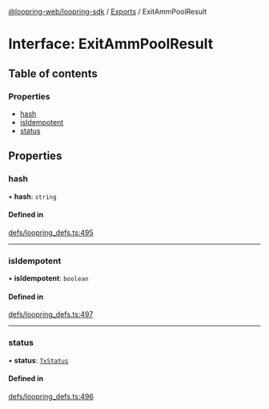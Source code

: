[@loopring-web/loopring-sdk](../README.md) / [Exports](../modules.md) / ExitAmmPoolResult

# Interface: ExitAmmPoolResult

## Table of contents

### Properties

- [hash](ExitAmmPoolResult.md#hash)
- [isIdempotent](ExitAmmPoolResult.md#isidempotent)
- [status](ExitAmmPoolResult.md#status)

## Properties

### hash

• **hash**: `string`

#### Defined in

[defs/loopring_defs.ts:495](https://github.com/Loopring/loopring_sdk/blob/fd60be9/src/defs/loopring_defs.ts#L495)

___

### isIdempotent

• **isIdempotent**: `boolean`

#### Defined in

[defs/loopring_defs.ts:497](https://github.com/Loopring/loopring_sdk/blob/fd60be9/src/defs/loopring_defs.ts#L497)

___

### status

• **status**: [`TxStatus`](../enums/TxStatus.md)

#### Defined in

[defs/loopring_defs.ts:496](https://github.com/Loopring/loopring_sdk/blob/fd60be9/src/defs/loopring_defs.ts#L496)
